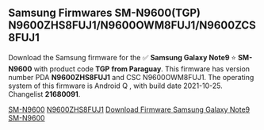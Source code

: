 <h2>Samsung Firmwares SM-N9600(TGP) N9600ZHS8FUJ1/N9600OWM8FUJ1/N9600ZCS8FUJ1</h2>
Download the Samsung firmware for the ✅ <strong>Samsung Galaxy Note9 </strong> ⭐ <strong>SM-N9600</strong> with product code <strong>TGP</strong> <strong> from Paraguay</strong>. This firmware has version number PDA <strong>N9600ZHS8FUJ1</strong> and CSC N9600OWM8FUJ1. The operating system of this firmware is Android Q , with build date 2021-10-25. Changelist <strong>21680091</strong>.


[SM-N9600](https://samfirm.shop/samsung/model/SM-N9600)
[N9600ZHS8FUJ1](https://samfirm.shop/samsung/pda/N9600ZHS8FUJ1)
[Download Firmware Samsung Galaxy Note9 SM-N9600](https://samfirm.shop/samsung/firmware/468290)
